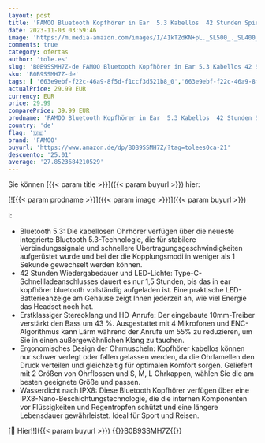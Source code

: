 ```yaml
---
layout: post
title: 'FAMOO Bluetooth Kopfhörer in Ear  5.3 Kabellos  42 Stunden Spielzeit mit Ladeetui  LED-Anzeige  Comfort Fit  IPX8 wasserdichte Ohrhörer  Tiefer Bass  Bluetooth for Sport'
date: 2023-11-03 03:59:46
image: 'https://m.media-amazon.com/images/I/41kTZdKN+pL._SL500_._SL400_.jpg'
comments: true
category: ofertas
author: 'tole.es'
slug: 'B0B9SSMH7Z-de FAMOO Bluetooth Kopfhörer in Ear 5.3 Kabellos 42 Stunden...'
sku: 'B0B9SSMH7Z-de'
tags: [ '663e9ebf-f22c-46a9-8f5d-f1ccf3d521b8_0','663e9ebf-f22c-46a9-8f5d-f1ccf3d521b8_401','663e9ebf-f22c-46a9-8f5d-f1ccf3d521b8_4501','Arborist Merchandising Root','Elektronik & Foto','In-Ear Ohrhörer','Kopfhörer','Kopfhörer & Zubehör','Kunden-Favoriten: Home Entertainment','Kunden-Favoriten: Technische Produkte','Self Service','Special Features Stores','famoo','🇩🇪', ]
actualPrice: 29.99 EUR
currency: EUR
price: 29.99
comparePrice: 39.99 EUR
prodname: 'FAMOO Bluetooth Kopfhörer in Ear  5.3 Kabellos  42 Stunden Spielzeit mit Ladeetui  LED-Anzeige  Comfort Fit  IPX8 wasserdichte Ohrhörer  Tiefer Bass  Bluetooth for Sport'
country: 'de'
flag: '🇩🇪'
brand: 'FAMOO'
buyurl: 'https://www.amazon.de/dp/B0B9SSMH7Z/?tag=tolees0ca-21'
descuento: '25.01'
average: '27.8523684210529'
---
```


Sie können [{{< param title >}}]({{< param buyurl >}}) hier:

[![{{< param prodname >}}]({{< param image >}})]({{< param buyurl >}})

ℹ️:

- Bluetooth 5.3: Die kabellosen Ohrhörer verfügen über die neueste integrierte Bluetooth 5.3-Technologie, die für stabilere Verbindungssignale und schnellere Übertragungsgeschwindigkeiten aufgerüstet wurde und bei der die Kopplungsmodi in weniger als 1 Sekunde gewechselt werden können.
- 42 Stunden Wiedergabedauer und LED-Lichte: Type-C-Schnellladeanschlusses dauert es nur 1,5 Stunden, bis das in ear kopfhörer bluetooth vollständig aufgeladen ist. Eine praktische LED-Batterieanzeige am Gehäuse zeigt Ihnen jederzeit an, wie viel Energie das Headset noch hat.
- Erstklassiger Stereoklang und HD-Anrufe: Der eingebaute 10mm-Treiber verstärkt den Bass um 43 %. Ausgestattet mit 4 Mikrofonen und ENC-Algorithmus kann Lärm während der Anrufe um 55% zu reduzieren, um Sie in einen außergewöhnlichen Klang zu tauchen.
- Ergonomisches Design der Ohrmuscheln: Kopfhörer kabellos können nur schwer verlegt oder fallen gelassen werden, da die Ohrlamellen den Druck verteilen und gleichzeitig für optimalen Komfort sorgen. Geliefert mit 2 Größen von Ohrflossen und S, M, L Ohrkappen, wählen Sie die am besten geeignete Größe und passen.
- Wasserdicht nach IPX8: Diese Bluetooth Kopfhörer verfügen über eine IPX8-Nano-Beschichtungstechnologie, die die internen Komponenten vor Flüssigkeiten und Regentropfen schützt und eine längere Lebensdauer gewährleistet. Ideal für Sport und Reisen.

[🛒 Hier!!]({{< param buyurl >}})
{{<world>}}B0B9SSMH7Z{{</world>}}
